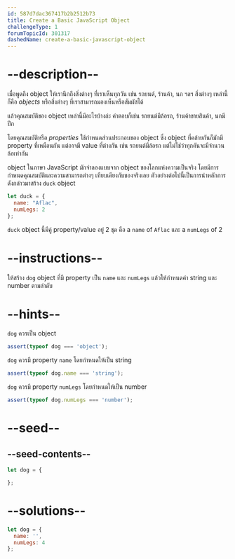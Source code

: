 ```yaml
---
id: 587d7dac367417b2b2512b73
title: Create a Basic JavaScript Object
challengeType: 1
forumTopicId: 301317
dashedName: create-a-basic-javascript-object
---
```


# --description--

เมื่อพูดถึง object ให้เรานึกถึงสิ่งต่างๆ ที่เราเห็นทุกวัน เช่น รถยนต์, ร้านค้า, นก ฯลฯ สิ่งต่างๆ เหล่านี้ก็คือ <dfn>objects</dfn> หรือสิ่งต่างๆ ที่เราสามารถมองเห็นหรือสัมผัสได้

แล้วคุณสมบัติของ object เหล่านี้มีอะไรบ้างล่ะ คำตอบก็เช่น รถยนต์มีล้อรถ, ร้านค้าขายสินค้า, นกมีปีก

โดยคุณสมบัติหรือ <dfn>properties</dfn> ใช้กำหนดส่วนประกอบของ object ซึ่ง object ที่คล้ายกันก็มักมี property ที่เหมือนกัน แต่อาจมี value ที่ต่างกัน เช่น รถยนต์มีล้อรถ แต่ไม่ใช่ว่าทุกคันจะมีจำนวนล้อเท่ากัน

object ในภาษา JavaScript มักจำลองแบบจาก object ของโลกแห่งความเป็นจริง โดยมีการกำหนดคุณสมบัติและความสามารถต่างๆ เทียบเคียงกับของจริงเลย ตัวอย่างต่อไปนี้เป็นการนำหลักการดังกล่าวมาสร้าง `duck` object

```js
let duck = {
  name: "Aflac",
  numLegs: 2
};
```

`duck` object นี้มีคู่ property/value อยู่ 2 ชุด คือ a `name` of `Aflac` และ a `numLegs` of 2

# --instructions--

ให้สร้าง `dog` object ที่มี property เป็น `name` และ `numLegs` แล้วให้กำหนดค่า string และ number ตามลำดับ 

# --hints--

`dog` ควรเป็น object

```js
assert(typeof dog === 'object');
```

`dog` ควรมี property `name` โดยกำหนดให้เป็น string

```js
assert(typeof dog.name === 'string');
```

`dog` ควรมี property `numLegs` โดยกำหนดให้เป็น number

```js
assert(typeof dog.numLegs === 'number');
```

# --seed--

## --seed-contents--

```js
let dog = {

};
```

# --solutions--

```js
let dog = {
  name: '',
  numLegs: 4
};
```
